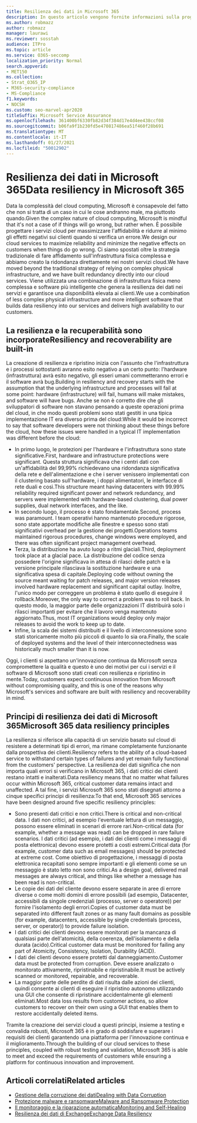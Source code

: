 ```yaml
---
title: Resilienza dei dati in Microsoft 365
description: In questo articolo vengono fornite informazioni sulla progettazione e sui principi di resilienza e ripristino dei dati in Microsoft 365.
ms.author: robmazz
author: robmazz
manager: laurawi
ms.reviewer: sosstah
audience: ITPro
ms.topic: article
ms.service: O365-seccomp
localization_priority: Normal
search.appverid:
- MET150
ms.collection:
- Strat_O365_IP
- M365-security-compliance
- MS-Compliance
f1.keywords:
- NOCSH
ms.custom: seo-marvel-apr2020
titleSuffix: Microsoft Service Assurance
ms.openlocfilehash: 361400bf6330fb82d34f384d17e4d4ee438ccf08
ms.sourcegitcommit: b06fa9f1b230fd5e470817486ea51f460f28b691
ms.translationtype: MT
ms.contentlocale: it-IT
ms.lasthandoff: 01/27/2021
ms.locfileid: "50012902"
---
```

# <a name="data-resiliency-in-microsoft-365"></a><span data-ttu-id="32430-103">Resilienza dei dati in Microsoft 365</span><span class="sxs-lookup"><span data-stu-id="32430-103">Data resiliency in Microsoft 365</span></span>

<span data-ttu-id="32430-104">Data la complessità del cloud computing, Microsoft è consapevole del fatto che non si tratta di un caso in cui le cose andranno male, ma piuttosto quando.</span><span class="sxs-lookup"><span data-stu-id="32430-104">Given the complex nature of cloud computing, Microsoft is mindful that it's not a case of if things will go wrong, but rather when.</span></span> <span data-ttu-id="32430-105">È possibile progettare i servizi cloud per massimizzare l'affidabilità e ridurre al minimo gli effetti negativi sui clienti quando si verifica un errore.</span><span class="sxs-lookup"><span data-stu-id="32430-105">We design our cloud services to maximize reliability and minimize the negative effects on customers when things do go wrong.</span></span> <span data-ttu-id="32430-106">Ci siamo spostati oltre la strategia tradizionale di fare affidamento sull'infrastruttura fisica complessa e abbiamo creato la ridondanza direttamente nei nostri servizi cloud.</span><span class="sxs-lookup"><span data-stu-id="32430-106">We have moved beyond the traditional strategy of relying on complex physical infrastructure, and we have built redundancy directly into our cloud services.</span></span> <span data-ttu-id="32430-107">Viene utilizzata una combinazione di infrastruttura fisica meno complessa e software più intelligente che genera la resilienza dei dati nei servizi e garantisce una disponibilità elevata ai clienti.</span><span class="sxs-lookup"><span data-stu-id="32430-107">We use a combination of less complex physical infrastructure and more intelligent software that builds data resiliency into our services and delivers high availability to our customers.</span></span>

## <a name="resiliency-and-recoverability-are-built-in"></a><span data-ttu-id="32430-108">La resilienza e la recuperabilità sono incorporate</span><span class="sxs-lookup"><span data-stu-id="32430-108">Resiliency and recoverability are built-in</span></span>

<span data-ttu-id="32430-109">La creazione di resilienza e ripristino inizia con l'assunto che l'infrastruttura e i processi sottostanti avranno esito negativo a un certo punto: l'hardware (infrastruttura) avrà esito negativo, gli esseri umani commetteranno errori e il software avrà bug.</span><span class="sxs-lookup"><span data-stu-id="32430-109">Building in resiliency and recovery starts with the assumption that the underlying infrastructure and processes will fail at some point: hardware (infrastructure) will fail, humans will make mistakes, and software will have bugs.</span></span> <span data-ttu-id="32430-110">Anche se non è corretto dire che gli sviluppatori di software non stavano pensando a queste operazioni prima del cloud, in che modo questi problemi sono stati gestiti in una tipica implementazione IT era diverso prima del cloud:</span><span class="sxs-lookup"><span data-stu-id="32430-110">While it would be incorrect to say that software developers were not thinking about these things before the cloud, how these issues were handled in a typical IT implementation was different before the cloud:</span></span>

- <span data-ttu-id="32430-111">In primo luogo, le protezioni per l'hardware e l'infrastruttura sono state significative.</span><span class="sxs-lookup"><span data-stu-id="32430-111">First, hardware and infrastructure protections were significant.</span></span> <span data-ttu-id="32430-112">Questa struttura significava che i centri dati con un'affidabilità del 99,99% richiedevano una ridondanza significativa della rete e dell'alimentazione e che i server venissero implementati con il clustering basato sull'hardware, i doppi alimentatori, le interfacce di rete duali e così.</span><span class="sxs-lookup"><span data-stu-id="32430-112">This structure meant having datacenters with 99.99% reliability required significant power and network redundancy, and servers were implemented with hardware-based clustering, dual power supplies, dual network interfaces, and the like.</span></span>
- <span data-ttu-id="32430-113">In secondo luogo, il processo è stato fondamentale.</span><span class="sxs-lookup"><span data-stu-id="32430-113">Second, process was paramount.</span></span> <span data-ttu-id="32430-114">I team operativi hanno mantenuto procedure rigorose, sono state apportate modifiche alle finestre e spesso sono stati significativi overhead per la gestione dei progetti.</span><span class="sxs-lookup"><span data-stu-id="32430-114">Operations teams maintained rigorous procedures, change windows were employed, and there was often significant project management overhead.</span></span>
- <span data-ttu-id="32430-115">Terza, la distribuzione ha avuto luogo a ritmi glaciali.</span><span class="sxs-lookup"><span data-stu-id="32430-115">Third, deployment took place at a glacial pace.</span></span> <span data-ttu-id="32430-116">La distribuzione del codice senza possedere l'origine significava in attesa di rilasci delle patch e la versione principale rilasciava la sostituzione hardware e una significativa spesa di capitale.</span><span class="sxs-lookup"><span data-stu-id="32430-116">Deploying code without owning the source meant waiting for patch releases, and major version releases involved hardware replacement and significant capital outlay.</span></span> <span data-ttu-id="32430-117">Inoltre, l'unico modo per correggere un problema è stato quello di eseguire il rollback.</span><span class="sxs-lookup"><span data-stu-id="32430-117">Moreover, the only way to correct a problem was to roll back.</span></span> <span data-ttu-id="32430-118">In questo modo, la maggior parte delle organizzazioni IT distribuirà solo i rilasci importanti per evitare che il lavoro venga mantenuto aggiornato.</span><span class="sxs-lookup"><span data-stu-id="32430-118">Thus, most IT organizations would deploy only major releases to avoid the work to keep up to date.</span></span>
- <span data-ttu-id="32430-119">Infine, la scala dei sistemi distribuiti e il livello di interconnessione sono stati storicamente molto più piccoli di quanto lo sia ora.</span><span class="sxs-lookup"><span data-stu-id="32430-119">Finally, the scale of deployed systems and the level of their interconnectedness was historically much smaller than it is now.</span></span>

<span data-ttu-id="32430-120">Oggi, i clienti si aspettano un'innovazione continua da Microsoft senza compromettere la qualità e questo è uno dei motivi per cui i servizi e il software di Microsoft sono stati creati con resilienza e ripristino in mente.</span><span class="sxs-lookup"><span data-stu-id="32430-120">Today, customers expect continuous innovation from Microsoft without compromising quality, and this is one of the reasons why Microsoft's services and software are built with resiliency and recoverability in mind.</span></span>

## <a name="microsoft-365-data-resiliency-principles"></a><span data-ttu-id="32430-121">Principi di resilienza dei dati di Microsoft 365</span><span class="sxs-lookup"><span data-stu-id="32430-121">Microsoft 365 data resiliency principles</span></span>

<span data-ttu-id="32430-122">La resilienza si riferisce alla capacità di un servizio basato sul cloud di resistere a determinati tipi di errori, ma rimane completamente funzionante dalla prospettiva dei clienti.</span><span class="sxs-lookup"><span data-stu-id="32430-122">Resiliency refers to the ability of a cloud-based service to withstand certain types of failures and yet remain fully functional from the customers' perspective.</span></span> <span data-ttu-id="32430-123">La resilienza dei dati significa che non importa quali errori si verificano in Microsoft 365, i dati critici dei clienti restano intatti e inalterati.</span><span class="sxs-lookup"><span data-stu-id="32430-123">Data resiliency means that no matter what failures occur within Microsoft 365, critical customer data remains intact and unaffected.</span></span> <span data-ttu-id="32430-124">A tal fine, i servizi Microsoft 365 sono stati disegnati attorno a cinque specifici principi di resilienza:</span><span class="sxs-lookup"><span data-stu-id="32430-124">To that end, Microsoft 365 services have been designed around five specific resiliency principles:</span></span>

- <span data-ttu-id="32430-125">Sono presenti dati critici e non critici.</span><span class="sxs-lookup"><span data-stu-id="32430-125">There is critical and non-critical data.</span></span> <span data-ttu-id="32430-126">I dati non critici, ad esempio l'eventuale lettura di un messaggio, possono essere eliminati in scenari di errore rari.</span><span class="sxs-lookup"><span data-stu-id="32430-126">Non-critical data (for example, whether a message was read) can be dropped in rare failure scenarios.</span></span> <span data-ttu-id="32430-127">I dati critici (ad esempio, i dati dei clienti come i messaggi di posta elettronica) devono essere protetti a costi estremi.</span><span class="sxs-lookup"><span data-stu-id="32430-127">Critical data (for example, customer data such as email messages) should be protected at extreme cost.</span></span> <span data-ttu-id="32430-128">Come obiettivo di progettazione, i messaggi di posta elettronica recapitati sono sempre importanti e gli elementi come se un messaggio è stato letto non sono critici.</span><span class="sxs-lookup"><span data-stu-id="32430-128">As a design goal, delivered mail messages are always critical, and things like whether a message has been read is non-critical.</span></span>
- <span data-ttu-id="32430-129">Le copie dei dati del cliente devono essere separate in aree di errore diverse o come molti domini di errore possibili (ad esempio, Datacenter, accessibili da singole credenziali (processo, server o operatore)) per fornire l'isolamento degli errori.</span><span class="sxs-lookup"><span data-stu-id="32430-129">Copies of customer data must be separated into different fault zones or as many fault domains as possible (for example, datacenters, accessible by single credentials (process, server, or operator)) to provide failure isolation.</span></span> 
- <span data-ttu-id="32430-130">I dati critici dei clienti devono essere monitorati per la mancanza di qualsiasi parte dell'atomicità, della coerenza, dell'isolamento e della durata (acido).</span><span class="sxs-lookup"><span data-stu-id="32430-130">Critical customer data must be monitored for failing any part of Atomicity, Consistency, Isolation, Durability (ACID).</span></span>
- <span data-ttu-id="32430-131">I dati dei clienti devono essere protetti dal danneggiamento.</span><span class="sxs-lookup"><span data-stu-id="32430-131">Customer data must be protected from corruption.</span></span> <span data-ttu-id="32430-132">Deve essere analizzato o monitorato attivamente, ripristinabile e ripristinabile.</span><span class="sxs-lookup"><span data-stu-id="32430-132">It must be actively scanned or monitored, repairable, and recoverable.</span></span>
- <span data-ttu-id="32430-133">La maggior parte delle perdite di dati risulta dalle azioni dei clienti, quindi consente ai clienti di eseguire il ripristino autonomo utilizzando una GUI che consente di ripristinare accidentalmente gli elementi eliminati.</span><span class="sxs-lookup"><span data-stu-id="32430-133">Most data loss results from customer actions, so allow customers to recover on their own using a GUI that enables them to restore accidentally deleted items.</span></span>

<span data-ttu-id="32430-134">Tramite la creazione dei servizi cloud a questi principi, insieme a testing e convalida robusti, Microsoft 365 è in grado di soddisfare e superare i requisiti dei clienti garantendo una piattaforma per l'innovazione continua e il miglioramento.</span><span class="sxs-lookup"><span data-stu-id="32430-134">Through the building of our cloud services to these principles, coupled with robust testing and validation, Microsoft 365 is able to meet and exceed the requirements of customers while ensuring a platform for continuous innovation and improvement.</span></span>

## <a name="related-articles"></a><span data-ttu-id="32430-135">Articoli correlati</span><span class="sxs-lookup"><span data-stu-id="32430-135">Related articles</span></span>

- [<span data-ttu-id="32430-136">Gestione della corruzione dei dati</span><span class="sxs-lookup"><span data-stu-id="32430-136">Dealing with Data Corruption</span></span>](assurance-dealing-with-data-corruption.md)
- [<span data-ttu-id="32430-137">Protezione malware e ransomware</span><span class="sxs-lookup"><span data-stu-id="32430-137">Malware and Ransomware Protection</span></span>](assurance-malware-and-ransomware-protection.md)
- [<span data-ttu-id="32430-138">Il monitoraggio e la riparazione automatica</span><span class="sxs-lookup"><span data-stu-id="32430-138">Monitoring and Self-Healing</span></span>](assurance-monitoring-and-self-healing.md)
- [<span data-ttu-id="32430-139">Resilienza dei dati di Exchange</span><span class="sxs-lookup"><span data-stu-id="32430-139">Exchange Data Resiliency</span></span>](assurance-exchange-data-resiliency.md)
